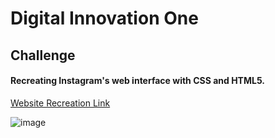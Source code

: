 # Digital Innovation One
## Challenge
#### Recreating Instagram's web interface with CSS and HTML5.
[Website Recreation Link](https://antonioreinadev.github.io/Challenge-Recreate-the-Instagram-interface/)

![image](https://user-images.githubusercontent.com/66280255/169930753-cc091018-25fa-48b5-a836-505286f8397f.png)
